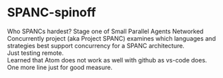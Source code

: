 # SPANC-spinoff

Who SPANCs hardest?  Stage one of Small Parallel Agents Networked Concurrently project (aka Project SPANC) examines which languages and strategies best support concurrency for a SPANC architecture.  
Just testing remote.  
Learned that Atom does not work as well with github as vs-code does.  
One more line just for good measure.
